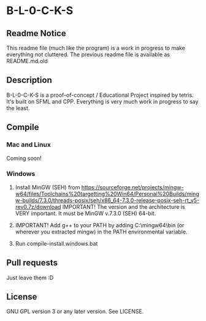 # B-L-0-C-K-S

## Readme Notice
This readme file (much like the program) is a work in progress to make everything not cluttered. The previous readme file is available as README.md.old

## Description
B-L-0-C-K-S is a proof-of-concept / Educational Project inspired by tetris. It's built on SFML and CPP.
Everything is very much work in progress to say the least.

## Compile
### Mac and Linux
Coming soon!
### Windows
1. Install MinGW (SEH) from https://sourceforge.net/projects/mingw-w64/files/Toolchains%20targetting%20Win64/Personal%20Builds/mingw-builds/7.3.0/threads-posix/seh/x86_64-7.3.0-release-posix-seh-rt_v5-rev0.7z/download
IMPORTANT! The version and the architecture is VERY important. It must be MinGW v.7.3.0 (SEH) 64-bit.

2. IMPORTANT! Add g++ to your PATH by adding C:\mingw64\bin (or wherever you extracted mingw) in the PATH environmental variable.

3. Run compile-install.windows.bat
## Pull requests
Just leave them :D

## License
GNU GPL version 3 or any later version. 
See LICENSE.
